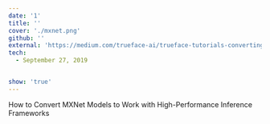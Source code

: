 ```yaml
---
date: '1'
title: ''
cover: './mxnet.png'
github: ''
external: 'https://medium.com/trueface-ai/trueface-tutorials-converting-mxnet-models-to-work-with-high-performance-inference-frameworks-9b6cd709670f'
tech:
  - September 27, 2019


show: 'true'
---
```


How to Convert MXNet Models to Work with High-Performance Inference Frameworks
